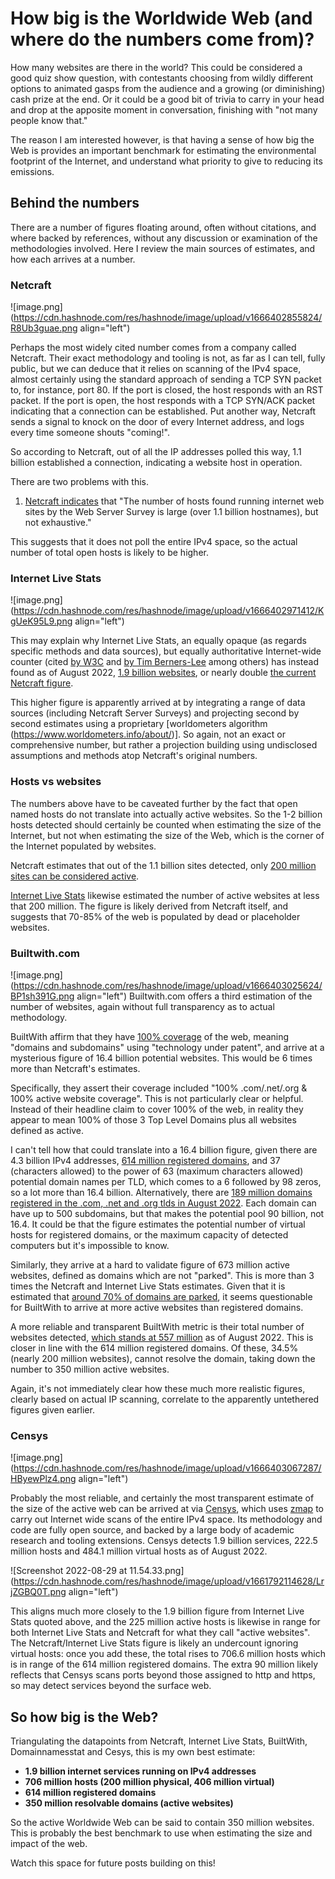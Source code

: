 # How big is the Worldwide Web (and where do the numbers come from)?

How many websites are there in the world? This could be considered a good quiz show question, with contestants choosing from wildly different options to animated gasps from the audience and a growing (or diminishing) cash prize at the end. Or it could be a good bit of trivia to carry in your head and drop at the apposite moment in conversation, finishing with "not many people know that."

The reason I am interested however, is that having a sense of how big the Web is provides an important benchmark for estimating the environmental footprint of the Internet, and understand what priority to give to reducing its emissions.

## Behind the numbers

There are a number of figures floating around, often without citations, and where backed by references, without any discussion or examination of the methodologies involved. Here I review the main sources of estimates, and how each arrives at a number.

### Netcraft

![image.png](https://cdn.hashnode.com/res/hashnode/image/upload/v1666402855824/R8Ub3guae.png align="left")

Perhaps the most widely cited number comes from a company called Netcraft. Their exact methodology and tooling is not, as far as I can tell, fully public, but we can deduce that it relies on scanning of the IPv4 space, almost certainly using the standard approach of sending a TCP SYN packet to, for instance, port 80. If the port is closed, the host responds with an RST packet.
If the port is open, the host responds with a TCP SYN/ACK packet indicating that a connection can be established. Put another way, Netcraft sends a signal to knock on the door of every Internet address, and logs every time someone shouts "coming!".

So according to Netcraft, out of all the IP addresses polled this way, 1.1 billion established a connection, indicating a website host in operation.

There are two problems with this.

1. [Netcraft indicates](https://www.netcraft.com/internet-data-mining/hosting-analysis/#:~:text=The%20number%20of%20hosts%20found,DNS%20server%20for%20the%20network.) that "The number of hosts found running internet web sites by the Web Server Survey is large (over 1.1 billion hostnames), but not exhaustive."

This suggests that it does not poll the entire IPv4 space, so the actual number of total open hosts is likely to be higher.

### Internet Live Stats

![image.png](https://cdn.hashnode.com/res/hashnode/image/upload/v1666402971412/KgUeK95L9.png align="left")

This may explain why Internet Live Stats, an equally opaque (as regards specific methods and data sources), but equally authoritative Internet-wide counter (cited [by W3C](https://www.w3.org/webat25/news/webfacts) and [by Tim Berners-Lee](https://twitter.com/timberners_lee/status/511988109211627520) among others) has instead found as of August 2022, [1.9 billion websites](https://www.internetlivestats.com/total-number-of-websites/), or nearly double [the current Netcraft figure](https://news.netcraft.com/archives/2022/08/26/august-2022-web-server-survey.html).

This higher figure is apparently arrived at by integrating a range of data sources (including Netcraft Server Surveys) and projecting second by second estimates using a proprietary [worldometers algorithm (https://www.worldometers.info/about/)]. So again, not an exact or comprehensive number, but rather a projection building using undisclosed assumptions and methods atop Netcraft's original numbers.

### Hosts vs websites

The numbers above have to be caveated further by the fact that open named hosts do not translate into actually active websites. So the 1-2 billion hosts detected should certainly be counted when estimating the size of the Internet, but not when estimating the size of the Web, which is the corner of the Internet populated by websites.

Netcraft estimates that out of the 1.1 billion sites detected, only [200 million sites can be considered active](https://www.netcraft.com/internet-data-mining/).

[Internet Live Stats](https://www.internetlivestats.com/total-number-of-websites/) likewise estimated the number of active websites at less that 200 million. The figure is likely derived from Netcraft itself, and suggests that 70-85% of the web is populated by dead or placeholder websites.

### Builtwith.com

![image.png](https://cdn.hashnode.com/res/hashnode/image/upload/v1666403025624/BP1sh391G.png align="left")
Builtwith.com offers a third estimation of the number of websites, again without full transparency as to actual methodology.

BuiltWith affirm that they have [100% coverage](https://builtwith.com/data-coverage) of the web, meaning "domains and subdomains" using "technology under patent", and arrive at a mysterious figure of 16.4 billion potential websites. This would be 6 times more than Netcraft's estimates.

Specifically, they assert their coverage included "100% .com/.net/.org & 100% active website coverage". This is not particularly clear or helpful. Instead of their headline claim to cover 100% of the web, in reality they appear to mean 100% of those 3 Top Level Domains plus all websites defined as active.

I can't tell how that could translate into a 16.4 billion figure, given there are 4.3 billion IPv4 addresses, [614 million registered domains](https://domainnamestat.com/statistics/overview), and 37 (characters allowed) to the power of 63 (maximum characters allowed) potential domain names per TLD, which comes to a 6 followed by 98 zeros, so a lot more than 16.4 billion. Alternatively, there are [189 million domains registered in the .com, .net and .org tlds in August 2022](https://siteefy.com/how-many-domains-are-there/). Each domain can have up to 500 subdomains, but that makes the potential pool 90 billion, not 16.4. It could be that the figure estimates the potential number of virtual hosts for registered domains, or the maximum capacity of detected computers but it's impossible to know.

Similarly, they arrive at a hard to validate figure of 673 million active websites, defined as domains which are not "parked". This is more than 3 times the Netcraft and Internet Live Stats estimates. Given that it is estimated that [around 70% of domains are parked](https://www.glass.ai/glass-news/2019/4/24/70-of-the-internet-isnt-there-and-the-useful-internet-is-smaller-than-we-think), it seems questionable for BuiltWith to arrive at more active websites than registered domains.

A more reliable and transparent BuiltWith metric is their total number of websites detected, [which stands at 557 million](https://trends.builtwith.com/hosting/traffic/Entire-Internet) as of August 2022. This is closer in line with the 614 million registered domains. Of these, 34.5% (nearly 200 million websites), cannot resolve the domain, taking down the number to 350 million active websites.

Again, it's not immediately clear how these much more realistic figures, clearly based on actual IP scanning, correlate to the apparently untethered figures given earlier.

### Censys

![image.png](https://cdn.hashnode.com/res/hashnode/image/upload/v1666403067287/HByewPlz4.png align="left")

Probably the most reliable, and certainly the most transparent estimate of the size of the active web can be arrived at via [Censys](https://censys.io/data-and-search/), which uses [zmap](https://zmap.io/) to carry out Internet wide scans of the entire IPv4 space. Its methodology and code are fully open source, and backed by a large body of academic research and tooling extensions. Censys detects 1.9 billion services, 222.5 million hosts and 484.1 million virtual hosts as of August 2022.

![Screenshot 2022-08-29 at 11.54.33.png](https://cdn.hashnode.com/res/hashnode/image/upload/v1661792114628/LrjZGBQ0T.png align="left")

This aligns much more closely to the 1.9 billion figure from Internet Live Stats quoted above, and the 225 million active hosts is likewise in range for both Internet Live Stats and Netcraft for what they call "active websites". The Netcraft/Internet Live Stats figure is likely an undercount ignoring virtual hosts: once you add these, the total rises to 706.6 million hosts which is in range of the 614 million registered domains. The extra 90 million likely reflects that Censys scans ports beyond those assigned to http and https, so may detect services beyond the surface web.

## So how big is the Web?

Triangulating the datapoints from Netcraft, Internet Live Stats, BuiltWith, Domainnamesstat and Cesys, this is my own best estimate:

- **1.9 billion internet services running on IPv4 addresses**
- **706 million hosts (200 million physical, 406 million virtual)**
- **614 million registered domains**
- **350 million resolvable domains (active websites)**

So the active Worldwide Web can be said to contain 350 million websites. This is probably the best benchmark to use when estimating the size and impact of the web.

Watch this space for future posts building on this!
